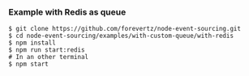 ### Example with Redis as queue

```shell
$ git clone https://github.com/forevertz/node-event-sourcing.git
$ cd node-event-sourcing/examples/with-custom-queue/with-redis
$ npm install
$ npm run start:redis
# In an other terminal
$ npm start
```
